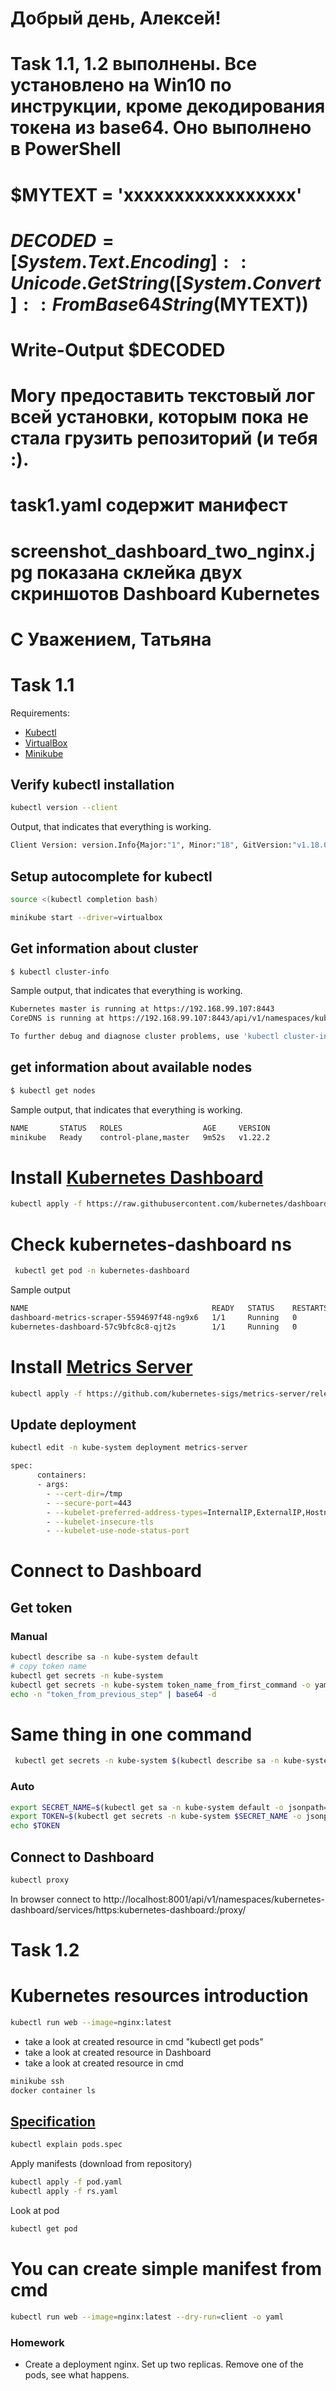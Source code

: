 # Добрый день, Алексей! 
# Task 1.1, 1.2 выполнены. Все установлено на Win10 по инструкции, кроме декодирования токена из base64. Оно выполнено в PowerShell  
# $MYTEXT = 'xxxxxxxxxxxxxxxxx'
# $DECODED = [System.Text.Encoding]::Unicode.GetString([System.Convert]::FromBase64String($MYTEXT))
# Write-Output $DECODED
# Могу предоставить текстовый лог всей установки, которым пока не стала грузить репозиторий (и тебя :).
# 
# task1.yaml  содержит манифест
# screenshot_dashboard_two_nginx.jpg показана склейка двух скриншотов Dashboard Kubernetes
# С Уважением, Татьяна

# Task 1.1
Requirements:
- [Kubectl](https://kubernetes.io/docs/tasks/tools/install-kubectl/)
- [VirtualBox](https://www.virtualbox.org/wiki/Downloads)
- [Minikube](https://minikube.sigs.k8s.io/docs/start/)
## Verify kubectl installation
```bash
kubectl version --client
```
Output, that indicates that everything is working.
```bash
Client Version: version.Info{Major:"1", Minor:"18", GitVersion:"v1.18.0", GitCommit:"9e991415386e4cf155a24b1da15becaa390438d8", GitTreeState:"clean", BuildDate:"2020-03-25T14:58:59Z", GoVersion:"go1.13.8", Compiler:"gc", Platform:"windows/amd64"}
```

## Setup autocomplete for kubectl
```bash
source <(kubectl completion bash) 
```

```bash
minikube start --driver=virtualbox
```
## Get information about cluster
```bash
$ kubectl cluster-info
```
Sample output, that indicates that everything is working.
```bash
Kubernetes master is running at https://192.168.99.107:8443
CoreDNS is running at https://192.168.99.107:8443/api/v1/namespaces/kube-system/services/kube-dns:dns/proxy

To further debug and diagnose cluster problems, use 'kubectl cluster-info dump'
```
## get information about available nodes
```bash
$ kubectl get nodes
```
Sample output, that indicates that everything is working.
```bash
NAME       STATUS   ROLES                  AGE     VERSION
minikube   Ready    control-plane,master   9m52s   v1.22.2
```

# Install [Kubernetes Dashboard](https://kubernetes.io/docs/tasks/access-application-cluster/web-ui-dashboard/)
```bash
kubectl apply -f https://raw.githubusercontent.com/kubernetes/dashboard/v2.3.1/aio/deploy/recommended.yaml
```
# Check kubernetes-dashboard ns
```bash
 kubectl get pod -n kubernetes-dashboard
```
Sample output
```bash
NAME                                         READY   STATUS    RESTARTS   AGE
dashboard-metrics-scraper-5594697f48-ng9x6   1/1     Running   0          30m
kubernetes-dashboard-57c9bfc8c8-qjt2s        1/1     Running   0          30m
```
# Install [Metrics Server](https://github.com/kubernetes-sigs/metrics-server#deployment)
```bash
kubectl apply -f https://github.com/kubernetes-sigs/metrics-server/releases/latest/download/components.yaml
```

## Update deployment
```bash
kubectl edit -n kube-system deployment metrics-server
```
```bash
spec:
      containers:
      - args:
        - --cert-dir=/tmp
        - --secure-port=443
        - --kubelet-preferred-address-types=InternalIP,ExternalIP,Hostname
        - --kubelet-insecure-tls
        - --kubelet-use-node-status-port
```

# Connect to Dashboard
## Get token
### Manual

```bash
kubectl describe sa -n kube-system default
# copy token name
kubectl get secrets -n kube-system
kubectl get secrets -n kube-system token_name_from_first_command -o yaml
echo -n "token_from_previous_step" | base64 -d
```
# Same thing in one command
```bash
 kubectl get secrets -n kube-system $(kubectl describe sa -n kube-system default|grep Tokens|awk '{print $2}') -o yaml|grep -E "^[[:space:]]*token:"|awk '{print $2}'|base64 -d
```

### Auto
```bash
export SECRET_NAME=$(kubectl get sa -n kube-system default -o jsonpath='{.secrets[0].name}')
export TOKEN=$(kubectl get secrets -n kube-system $SECRET_NAME -o jsonpath='{.data.token}' | base64 -d)
echo $TOKEN
```

## Connect to Dashboard
```bash
kubectl proxy
```
In browser connect to http://localhost:8001/api/v1/namespaces/kubernetes-dashboard/services/https:kubernetes-dashboard:/proxy/

# Task 1.2
# Kubernetes resources introduction
```bash
kubectl run web --image=nginx:latest
```
- take a look at created resource in cmd "kubectl get pods"
- take a look at created resource in Dashboard
- take a look at created resource in cmd
```bash
minikube ssh
docker container ls
```

## [Specification](https://kubernetes.io/docs/reference/generated/kubernetes-api/v1.18/)
```bash
kubectl explain pods.spec
```
Apply manifests (download from repository)
```bash
kubectl apply -f pod.yaml
kubectl apply -f rs.yaml
```
Look at pod
```bash
kubectl get pod
```
# You can create simple manifest from cmd
```bash
kubectl run web --image=nginx:latest --dry-run=client -o yaml
```
### Homework
* Create a deployment nginx. Set up two replicas. Remove one of the pods, see what happens.
